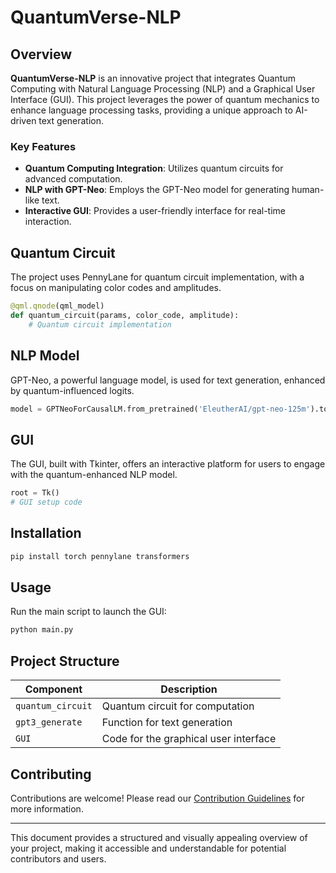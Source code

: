 # QuantumVerse-NLP

## Overview

**QuantumVerse-NLP** is an innovative project that integrates Quantum Computing with Natural Language Processing (NLP) and a Graphical User Interface (GUI). This project leverages the power of quantum mechanics to enhance language processing tasks, providing a unique approach to AI-driven text generation.

### Key Features

- **Quantum Computing Integration**: Utilizes quantum circuits for advanced computation.
- **NLP with GPT-Neo**: Employs the GPT-Neo model for generating human-like text.
- **Interactive GUI**: Provides a user-friendly interface for real-time interaction.

## Quantum Circuit

The project uses PennyLane for quantum circuit implementation, with a focus on manipulating color codes and amplitudes.

```python
@qml.qnode(qml_model)
def quantum_circuit(params, color_code, amplitude):
    # Quantum circuit implementation
```

## NLP Model

GPT-Neo, a powerful language model, is used for text generation, enhanced by quantum-influenced logits.

```python
model = GPTNeoForCausalLM.from_pretrained('EleutherAI/gpt-neo-125m').to(device)
```

## GUI

The GUI, built with Tkinter, offers an interactive platform for users to engage with the quantum-enhanced NLP model.

```python
root = Tk()
# GUI setup code
```

## Installation

```bash
pip install torch pennylane transformers
```

## Usage

Run the main script to launch the GUI:

```bash
python main.py
```

## Project Structure

| Component          | Description                          |
| ------------------ | ------------------------------------ |
| `quantum_circuit`  | Quantum circuit for computation      |
| `gpt3_generate`    | Function for text generation         |
| `GUI`              | Code for the graphical user interface|

## Contributing

Contributions are welcome! Please read our [Contribution Guidelines](#) for more information.

---

This document provides a structured and visually appealing overview of your project, making it accessible and understandable for potential contributors and users.
